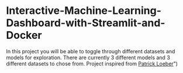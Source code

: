 # Interactive-Machine-Learning-Dashboard-with-Streamlit-and-Docker

In this project you will be able to toggle through different datasets and models for exploration. There are currently 3 different models and 3 different datasets to chose from. Project inspired from [Patrick Loeber](https://www.youtube.com/watch?v=Klqn--Mu2pE&t=10s)")
